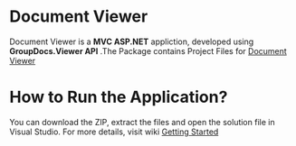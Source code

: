 # Document Viewer

Document Viewer is a **MVC ASP.NET** appliction, developed using **GroupDocs.Viewer API** .The Package contains Project Files for [Document Viewer](https://github.com/aleeyahmed/GroupDocs.Viewer.Testing)


# How to Run the Application?

You can download the ZIP, extract the files and open the solution file in Visual Studio. For more details, visit wiki [Getting Started](https://github.com/aleeyahmed/GroupDocs.Viewer.Testing/wiki/Getting-Started)

